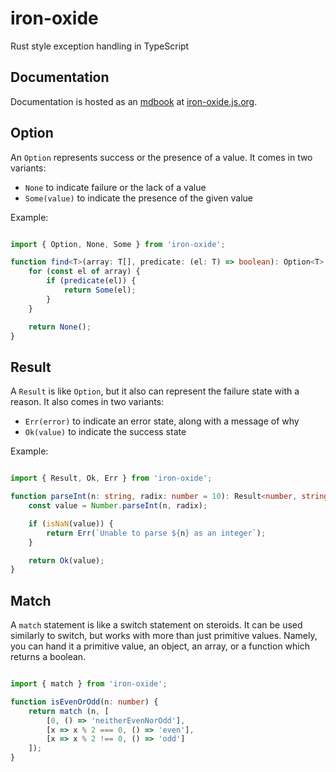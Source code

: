 # iron-oxide

Rust style exception handling in TypeScript

## Documentation

Documentation is hosted as an [mdbook](https://github.com/rust-lang/mdBook) at [iron-oxide.js.org](https://iron-oxide.js.org).

## Option

An `Option` represents success or the presence of a value. It comes in two variants:

- `None` to indicate failure or the lack of a value
- `Some(value)` to indicate the presence of the given value

Example:

```typescript

import { Option, None, Some } from 'iron-oxide';

function find<T>(array: T[], predicate: (el: T) => boolean): Option<T> {
    for (const el of array) {
        if (predicate(el)) {
            return Some(el);
        }
    }

    return None();
}
```

## Result

A `Result` is like `Option`, but it also can represent the failure state with a reason. It also comes in two variants:

- `Err(error)` to indicate an error state, along with a message of why
- `Ok(value)` to indicate the success state

Example:

```typescript

import { Result, Ok, Err } from 'iron-oxide';

function parseInt(n: string, radix: number = 10): Result<number, string> {
    const value = Number.parseInt(n, radix);

    if (isNaN(value)) {
        return Err(`Unable to parse ${n} as an integer`);
    }

    return Ok(value);
}
```

## Match

A `match` statement is like a switch statement on steroids. It can be used similarly to switch, but works with more than just primitive values. Namely, you can hand it a primitive value, an object, an array, or a function which returns a boolean.

```typescript

import { match } from 'iron-oxide';

function isEvenOrOdd(n: number) {
    return match (n, [
        [0, () => 'neitherEvenNorOdd'],
        [x => x % 2 === 0, () => 'even'],
        [x => x % 2 !== 0, () => 'odd']
    ]);
}
```